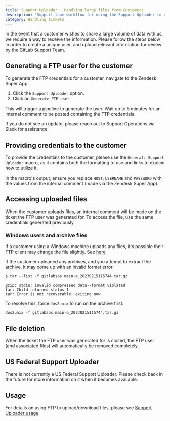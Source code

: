```yaml
---
title: Support Uploader - Handling large files from Customers
description: "Support team workflow for using the Support Uploader to receive large files from customers"
category: Handling tickets
---
```


In the event that a customer wishes to share a large volume of data with us, we require a way to receive the information.
Please follow the steps below in order to create a unique user, and upload relevant information for review by the GitLab Support Team.

## Generating a FTP user for the customer

To generate the FTP credentials for a customer, navigate to the Zendesk Super
App:

1. Click the `Support Uploader` option.
1. Click on `Generate FTP user`.

This will trigger a pipeline to generate the user. Wait up
to 5 minutes for an internal comment to be posted containing the FTP
credentials.

If you do not see an update, please reach out to Support Operations via Slack
for assistance.

## Providing credentials to the customer

To provide the credentials to the customer, please use the
`General::Support Uploader` macro, as it contains both the formatting to use and
links to explain how to utilize it.

In the macro's output, ensure you replace `HOST`, `USERNAME` and `PASSWORD` with
the values from the internal comment (made via the Zendesk Super App).

## Accessing uploaded files

When the customer uploads files, an internal comment will be made on the ticket
the FTP user was generated for. To access the file, use the same credentials
generated previously.

### Windows users and archive files

If a customer using a Windows machine uploads any files, it's possible their FTP
client may change the file slightly. See
[here](https://unix.stackexchange.com/questions/203151/remove-special-pattern-m-from-script-which-got-appended-after-ftp-from-windows)

If the customer uploaded any archives, and you attempt to extract the archive,
it may come up with an invalid format error:

```text
$ tar --list -f gitlabsos.main-a_20230215115744.tar.gz

gzip: stdin: invalid compressed data--format violated
tar: Child returned status 1
tar: Error is not recoverable: exiting now
```

To resolve this, force `dos2unix` to run on the archive first:

```text
dos2unix -f gitlabsos.main-a_20230215115744.tar.gz
```

## File deletion

When the ticket the FTP user was generated for is closed, the FTP user (and
associated files) will automatically be removed completely.

## US Federal Support Uploader

There is not currently a US Federal Support Uploader. Please check back in the
future for more information on it when it becomes available.

## Usage

For details on using FTP to upload/download files, please see
[Support Uploader usage](https://about.gitlab.com/support/providing-large-files/#support-uploader-usage).
